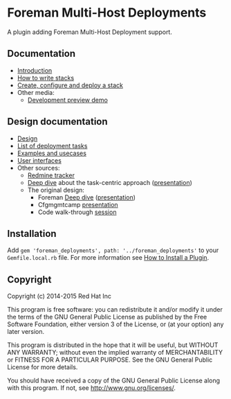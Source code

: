# Foreman Multi-Host Deployments

A plugin adding Foreman Multi-Host Deployment support.


## Documentation

* [Introduction](doc/introduction.md)
* [How to write stacks](doc/writing_stacks.md)
* [Create, configure and deploy a stack](doc/deployment_process.md)
* Other media:
  * [Development preview demo](https://www.youtube.com/watch?v=U5qtriQfu6A)

## Design documentation

* [Design](doc/design/design.md)
* [List of deployment tasks](doc/design/tasks.md)
* [Examples and usecases](doc/design/examples.md)
* [User interfaces](doc/design/user_interfaces.md)
* Other sources:
  * [Redmine tracker](http://projects.theforeman.org/issues/10092)
  * [Deep dive](https://www.youtube.com/watch?v=ISQdESgmOqo) about the task-centric approach ([presentation](https://tstrachota.fedorapeople.org/slides/mhd_presentation/))
  * The original design:
    * Foreman [Deep dive](https://www.youtube.com/watch?v=CFPLGfA6-jU) ([presentation](https://drive.google.com/file/d/0B4ZecfmLdabga0c2SGNqN1ZDQzg/view?usp=sharing))
    * Cfgmgmtcamp [presentation](http://blog.pitr.ch/presentations/2015/cfgmgmtcamp/)
    * Code walk-through [session](https://bluejeans.com/s/83Q9/)


## Installation

Add `gem 'foreman_deployments', path: '../foreman_deployments'` to your `Gemfile.local.rb` file.
For more information see
[How to Install a Plugin](http://projects.theforeman.org/projects/foreman/wiki/How_to_Install_a_Plugin).


## Copyright

Copyright (c) 2014-2015 Red Hat Inc

This program is free software: you can redistribute it and/or modify
it under the terms of the GNU General Public License as published by
the Free Software Foundation, either version 3 of the License, or
(at your option) any later version.

This program is distributed in the hope that it will be useful,
but WITHOUT ANY WARRANTY; without even the implied warranty of
MERCHANTABILITY or FITNESS FOR A PARTICULAR PURPOSE.  See the
GNU General Public License for more details.

You should have received a copy of the GNU General Public License
along with this program.  If not, see <http://www.gnu.org/licenses/>.

